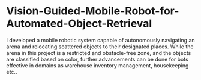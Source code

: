 # Vision-Guided-Mobile-Robot-for-Automated-Object-Retrieval
I developed a mobile robotic system capable of autonomously navigating an arena and relocating scattered objects to their designated places. While the arena in this project is a restricted and obstacle-free zone, and the objects are classified based on color, further advancements can be done for bots effective in domains as warehouse inventory management, housekeeping etc..

